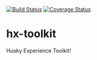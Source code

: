 [![Build Status](https://travis-ci.org/uw-it-aca/hx-toolkit.svg?branch=0.0.0.b3)](https://travis-ci.org/uw-it-aca/hx-toolkit)
[![Coverage Status](https://coveralls.io/repos/github/uw-it-aca/hx-toolkit/badge.svg?branch=master)](https://coveralls.io/github/uw-it-aca/hx-toolkit?branch=master)
# hx-toolkit
Husky Experience Toolkit!
